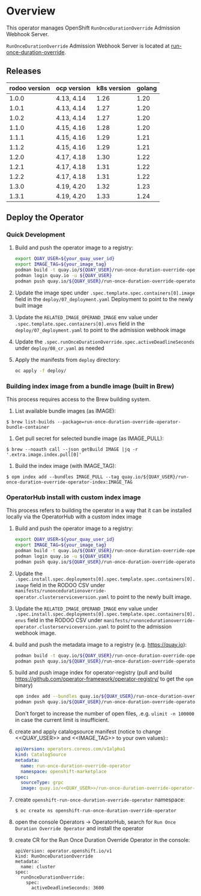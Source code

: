 # Overview
This operator manages OpenShift `RunOnceDurationOverride` Admission Webhook Server.

`RunOnceDurationOverride` Admission Webhook Server is located at [run-once-duration-override](https://github.com/openshift/run-once-duration-override).

## Releases

| rodoo version | ocp version | k8s version | golang |
| ------------- | ----------- | ----------- | ------ |
| 1.0.0         | 4.13, 4.14  | 1.26        | 1.20   |
| 1.0.1         | 4.13, 4.14  | 1.27        | 1.20   |
| 1.0.2         | 4.13, 4.14  | 1.27        | 1.20   |
| 1.1.0         | 4.15, 4.16  | 1.28        | 1.20   |
| 1.1.1         | 4.15, 4.16  | 1.29        | 1.21   |
| 1.1.2         | 4.15, 4.16  | 1.29        | 1.21   |
| 1.2.0         | 4.17, 4.18  | 1.30        | 1.22   |
| 1.2.1         | 4.17, 4.18  | 1.31        | 1.22   |
| 1.2.2         | 4.17, 4.18  | 1.31        | 1.22   |
| 1.3.0         | 4.19, 4.20  | 1.32        | 1.23   |
| 1.3.1         | 4.19, 4.20  | 1.33        | 1.24   |

## Deploy the Operator

### Quick Development

1. Build and push the operator image to a registry:
   ```sh
   export QUAY_USER=${your_quay_user_id}
   export IMAGE_TAG=${your_image_tag}
   podman build -t quay.io/${QUAY_USER}/run-once-duration-override-operator:${IMAGE_TAG} -f Dockerfile.rhel7 .
   podman login quay.io -u ${QUAY_USER}
   podman push quay.io/${QUAY_USER}/run-once-duration-override-operator:${IMAGE_TAG}
   ```

1. Update the image spec under `.spec.template.spec.containers[0].image` field in the `deploy/07_deployment.yaml` Deployment to point to the newly built image

1. Update the `RELATED_IMAGE_OPERAND_IMAGE` env value under `.spec.template.spec.containers[0].envs` field in the `deploy/07_deployment.yaml` to point to the admission webhook image

1. Update the `.spec.runOnceDurationOverride.spec.activeDeadlineSeconds` under `deploy/08_cr.yaml` as needed

1. Apply the manifests from `deploy` directory:
   ```sh
   oc apply -f deploy/
   ```

### Building index image from a bundle image (built in Brew)

This process requires access to the Brew building system.

1. List available bundle images (as IMAGE):
  ```
  $ brew list-builds --package=run-once-duration-override-operator-bundle-container
  ```

1. Get pull secret for selected bundle image (as IMAGE_PULL):
  ```
  $ brew --noauth call --json getBuild IMAGE |jq -r '.extra.image.index.pull[0]'
  ```

1. Build the index image (with IMAGE_TAG):
  ```
  $ opm index add --bundles IMAGE_PULL --tag quay.io/${QUAY_USER}/run-once-duration-override-operator-index:IMAGE_TAG
  ```

### OperatorHub install with custom index image

This process refers to building the operator in a way that it can be installed locally via the OperatorHub with a custom index image

 1. Build and push the operator image to a registry:
    ```sh
    export QUAY_USER=${your_quay_user_id}
    export IMAGE_TAG=${your_image_tag}
    podman build -t quay.io/${QUAY_USER}/run-once-duration-override-operator:${IMAGE_TAG} -f Dockerfile.rhel7 .
    podman login quay.io -u ${QUAY_USER}
    podman push quay.io/${QUAY_USER}/run-once-duration-override-operator:${IMAGE_TAG}
    ```

 1. Update the `.spec.install.spec.deployments[0].spec.template.spec.containers[0].image` field in the RODOO CSV under `manifests/runoncedurationoverride-operator.clusterserviceversion.yaml` to point to the newly built image.

 1. Update the `RELATED_IMAGE_OPERAND_IMAGE` env value under `.spec.install.spec.deployments[0].spec.template.spec.containers[0].envs` field in the RODOO CSV under `manifests/runoncedurationoverride-operator.clusterserviceversion.yaml` to point to the admission webhook image.


 1. build and push the metadata image to a registry (e.g. https://quay.io):
    ```sh
    podman build -t quay.io/${QUAY_USER}/run-once-duration-override-operator-metadata:${IMAGE_TAG} -f Dockerfile.metadata .
    podman push quay.io/${QUAY_USER}/run-once-duration-override-operator-metadata:${IMAGE_TAG}
    ```

 1. build and push image index for operator-registry (pull and build https://github.com/operator-framework/operator-registry/ to get the `opm` binary)
    ```sh
    opm index add --bundles quay.io/${QUAY_USER}/run-once-duration-override-operator-metadata:${IMAGE_TAG} --tag quay.io/${QUAY_USER}/run-once-duration-override-operator-index:${IMAGE_TAG}
    podman push quay.io/${QUAY_USER}/run-once-duration-override-operator-index:${IMAGE_TAG}
    ```

    Don't forget to increase the number of open files, .e.g. `ulimit -n 100000` in case the current limit is insufficient.

 1. create and apply catalogsource manifest (notice to change <<QUAY_USER>> and <<IMAGE_TAG>> to your own values)::
    ```yaml
    apiVersion: operators.coreos.com/v1alpha1
    kind: CatalogSource
    metadata:
      name: run-once-duration-override-operator
      namespace: openshift-marketplace
    spec:
      sourceType: grpc
      image: quay.io/<<QUAY_USER>>/run-once-duration-override-operator-index:<<IMAGE_TAG>>
    ```

 1. create `openshift-run-once-duration-override-operator` namespace:
    ```
    $ oc create ns openshift-run-once-duration-override-operator
    ```

 1. open the console Operators -> OperatorHub, search for  `Run Once Duration Override Operator` and install the operator


 1. create CR for the Run Once Duration Override Operator in the console:
    ```
    apiVersion: operator.openshift.io/v1
    kind: RunOnceDurationOverride
    metadata:
      name: cluster
    spec:
      runOnceDurationOverride:
        spec:
          activeDeadlineSeconds: 3600
    ```
